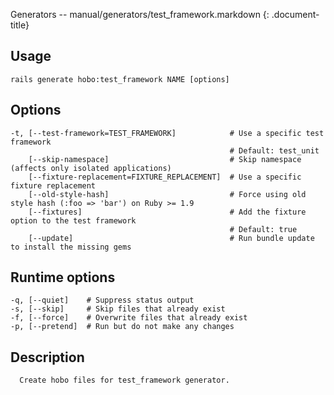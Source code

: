 Generators -- manual/generators/test\_framework.markdown
{: .document-title}


## Usage

    

    rails generate hobo:test_framework NAME [options]


## Options

    

    -t, [--test-framework=TEST_FRAMEWORK]            # Use a specific test framework
                                                     # Default: test_unit
        [--skip-namespace]                           # Skip namespace (affects only isolated applications)
        [--fixture-replacement=FIXTURE_REPLACEMENT]  # Use a specific fixture replacement
        [--old-style-hash]                           # Force using old style hash (:foo => 'bar') on Ruby >= 1.9
        [--fixtures]                                 # Add the fixture option to the test framework
                                                     # Default: true
        [--update]                                   # Run bundle update to install the missing gems


## Runtime options

    

    -q, [--quiet]    # Suppress status output
    -s, [--skip]     # Skip files that already exist
    -f, [--force]    # Overwrite files that already exist
    -p, [--pretend]  # Run but do not make any changes


## Description

    

      Create hobo files for test_framework generator.
